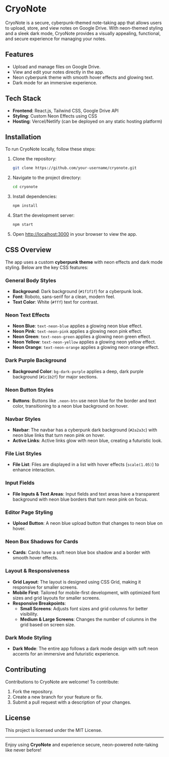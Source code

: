 
# CryoNote

CryoNote is a secure, cyberpunk-themed note-taking app that allows users to upload, store, and view notes on Google Drive. With neon-themed styling and a sleek dark mode, CryoNote provides a visually appealing, functional, and secure experience for managing your notes.

## Features
- Upload and manage files on Google Drive.
- View and edit your notes directly in the app.
- Neon cyberpunk theme with smooth hover effects and glowing text.
- Dark mode for an immersive experience.

## Tech Stack
- **Frontend**: React.js, Tailwind CSS, Google Drive API
- **Styling**: Custom Neon Effects using CSS
- **Hosting**: Vercel/Netlify (can be deployed on any static hosting platform)

## Installation

To run CryoNote locally, follow these steps:

1. Clone the repository:
   ```bash
   git clone https://github.com/your-username/cryonote.git
   ```

2. Navigate to the project directory:
   ```bash
   cd cryonote
   ```

3. Install dependencies:
   ```bash
   npm install
   ```

4. Start the development server:
   ```bash
   npm start
   ```

5. Open [http://localhost:3000](http://localhost:3000) in your browser to view the app.

## CSS Overview

The app uses a custom **cyberpunk theme** with neon effects and dark mode styling. Below are the key CSS features:

### General Body Styles
- **Background**: Dark background (`#1f1f1f`) for a cyberpunk look.
- **Font**: Roboto, sans-serif for a clean, modern feel.
- **Text Color**: White (`#fff`) text for contrast.

### Neon Text Effects
- **Neon Blue**: `text-neon-blue` applies a glowing neon blue effect.
- **Neon Pink**: `text-neon-pink` applies a glowing neon pink effect.
- **Neon Green**: `text-neon-green` applies a glowing neon green effect.
- **Neon Yellow**: `text-neon-yellow` applies a glowing neon yellow effect.
- **Neon Orange**: `text-neon-orange` applies a glowing neon orange effect.

### Dark Purple Background
- **Background Color**: `bg-dark-purple` applies a deep, dark purple background (`#1c1b2f`) for major sections.

### Neon Button Styles
- **Buttons**: Buttons like `.neon-btn` use neon blue for the border and text color, transitioning to a neon blue background on hover.

### Navbar Styles
- **Navbar**: The navbar has a cyberpunk dark background (`#2a2a3c`) with neon blue links that turn neon pink on hover.
- **Active Links**: Active links glow with neon blue, creating a futuristic look.

### File List Styles
- **File List**: Files are displayed in a list with hover effects (`scale(1.05)`) to enhance interaction.

### Input Fields
- **File Inputs & Text Areas**: Input fields and text areas have a transparent background with neon blue borders that turn neon pink on focus.

### Editor Page Styling
- **Upload Button**: A neon blue upload button that changes to neon blue on hover.

### Neon Box Shadows for Cards
- **Cards**: Cards have a soft neon blue box shadow and a border with smooth hover effects.

### Layout & Responsiveness
- **Grid Layout**: The layout is designed using CSS Grid, making it responsive for smaller screens.
- **Mobile First**: Tailored for mobile-first development, with optimized font sizes and grid layouts for smaller screens.
- **Responsive Breakpoints**:
  - **Small Screens**: Adjusts font sizes and grid columns for better visibility.
  - **Medium & Large Screens**: Changes the number of columns in the grid based on screen size.

### Dark Mode Styling
- **Dark Mode**: The entire app follows a dark mode design with soft neon accents for an immersive and futuristic experience.

## Contributing

Contributions to CryoNote are welcome! To contribute:

1. Fork the repository.
2. Create a new branch for your feature or fix.
3. Submit a pull request with a description of your changes.

## License

This project is licensed under the MIT License.

---

Enjoy using **CryoNote** and experience secure, neon-powered note-taking like never before!
